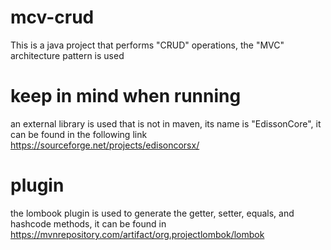 # mcv-crud
This is a java project that performs "CRUD" operations, the "MVC" architecture pattern is used

# keep in mind when running
an external library is used that is not in maven, its name is "EdissonCore", it can be found in the following link https://sourceforge.net/projects/edisoncorsx/

# plugin
the lombook plugin is used to generate the getter, setter, equals, and hashcode methods, it can be found in https://mvnrepository.com/artifact/org.projectlombok/lombok
